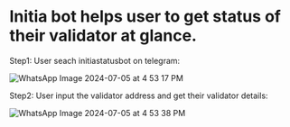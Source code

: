 # Initia bot helps user to get status of their validator at glance. 

Step1: User seach initiastatusbot on telegram:


![WhatsApp Image 2024-07-05 at 4 53 17 PM](https://github.com/OxHimanshu/initia-status-bot/assets/61224737/f42bf6b0-5174-4a78-b186-8e47c3cb4fed)

Step2: User input the validator address and get their validator details:


![WhatsApp Image 2024-07-05 at 4 53 38 PM](https://github.com/OxHimanshu/initia-status-bot/assets/61224737/9766df20-074f-426b-a068-0329ea9565a4)
